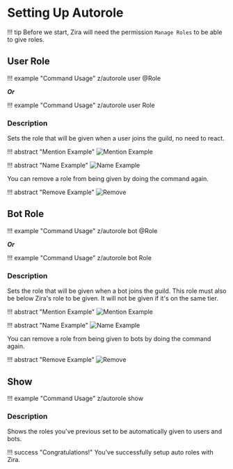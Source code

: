 # Setting Up Autorole

!!! tip
    Before we start, Zira will need the permission `Manage Roles` to be able to give roles.

## User Role

!!! example "Command Usage"
    z/autorole user @Role

***Or***

!!! example "Command Usage"
    z/autorole user Role

### Description

Sets the role that will be given when a user joins the guild, no need to react.


!!! abstract "Mention Example"
    ![Mention Example](http://i.imjake.me/files/cy7j6.png)

!!! abstract "Name Example"
    ![Name Example](http://i.imjake.me/files/tu064.png)

You can remove a role from being given by doing the command again.

!!! abstract "Remove Example"
    ![Remove](http://i.imjake.me/files/3mej5.png)

## Bot Role

!!! example "Command Usage"
    z/autorole bot @Role

***Or***

!!! example "Command Usage"
    z/autorole bot Role

### Description

Sets the role that will be given when a bot joins the guild. This role must also be below Zira's role to be given. It will not be given if it's on the same tier.

!!! abstract "Mention Example"
    ![Mention Example](http://i.imjake.me/files/3d524.png)

!!! abstract "Name Example"
    ![Name Example](http://i.imjake.me/files/6jdj4.png)

You can remove a role from being given to bots by doing the command again.

!!! abstract "Remove Example"
    ![Remove](http://i.imjake.me/files/bqewg.png)

## Show

!!! example "Command Usage"
    z/autorole show

### Description

Shows the roles you've previous set to be automatically given to users and bots.

!!! success "Congratulations!"
    You've successfully setup auto roles with Zira.
